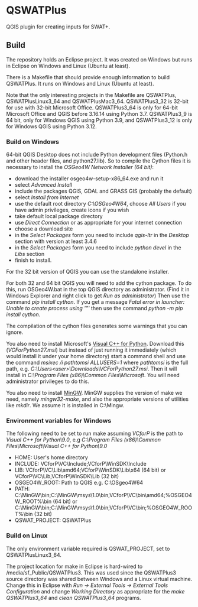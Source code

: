 # QSWATPlus

QGIS plugin for creating inputs for SWAT+.

## Build
The repository holds an Eclipse project.  It was created on Windows but runs in Eclipse on Windows and Linux (Ubuntu at least).

There is a Makefile that should provide enough information to build QSWATPlus.  It runs on Windows and Linux (Ubuntu at least).  

Note that the only interesting projects in the Makefile are QSWATPlus, QSWATPlusLinux3_64 and QSWATPlusMac3_64.
QSWATPlus3_32 is 32-bit for use with 32-bit Microsoft Office.  QSWATPlus3_64 is only for 64-bit Microsoft Office and QGIS before 3.16.14 using Python 3.7.  QSWATPlus3_9 is 64 bit, only for Windows QGIS using Python 3.9, and QSWATPlus3_12 is only for Windows QGIS using Python 3.12.

### Build on Windows
64-bit QGIS Desktop does not include Python development files (Python.h and other header files, and python27.lib).  So to compile the Cython files it is necessary to install the _OSGeo4W Network Installer (64 bit)_:

- download the installer osgeo4w-setup-x86\_64.exe and run it
- select _Advanced Install_
- include the packages QGIS, GDAL and GRASS GIS (probably the default)
- select _Install from Internet_
- use the default root directory  _C:\OSGeo4W64_, choose _All Users_  if you have admin privileges, create icons if you wish
- take default local package directory
- use _Direct Connection_ or as appropriate for your internet connection
- choose a download site
- in the *Select Packages* form you need to include _qgis-ltr_ in the *Desktop* section with version at least 3.4.6
- in the *Select Packages* form you need to include _python devel_ in the _Libs_ section
- finish to install.

For the 32 bit version of QGIS you can use the standalone installer.

For both 32 and 64 bit QGIS you will need to add the cython package.  To do this, run OSGeo4W.bat in the top QGIS directory as administrator.  (Find it in Windows Explorer and right click to get _Run as administrator_)  Then use the command _pip install cython_.  If you get a message _Fatal error in launcher: Unable to create process using '"'_ then use the command _python -m pip install cython_.

The compilation of the cython files generates some warnings that you can ignore.

You also need to install Microsoft's [Visual C++ for Python](https://www.microsoft.com/en-gb/download/details.aspx?id=44266).  Download this (_VCForPython27.msi_) but instead of just running it immediately (which would install it under your home directory) start a command shell and use the command _msixec /i pathtomsi ALLUSERS=1_
where _pathtomsi_ is the full path, e.g. _C:\Users\<user>\Downloads\VCForPython27.msi_.  Then it will install in _C:\Program Files (x86)\Common Files\Microsoft_.  You will need administrator privileges to do this.

You also need to install [MinGW](http://www.mingw.org/).  MinGW supplies the version of make we need, namely _mingw32-make_, and also the appropriate versions of utilities like _mkdir_.  We assume it is installed in C:\Mingw.

### Environment variables for Windows
The following need to be set to run make assuming  _VCforP_  is the path to _Visual C++ for Python\9.0_, e.g  _C:\Program Files (x86)\Common Files\Microsoft\Visual C++ for Python\9.0_ 

- HOME: User's home directory
- INCLUDE: VCforP\VC\Include;VCforP\WinSDK\Include
- LIB: VCforP\VC\Lib\amd64;VCforP\WinSDK\Lib\x64 (64 bit) or VCforP\VC\Lib;VCforP\WinSDK\Lib (32 bit)
- OSGEO4W_ROOT: Path to QGIS e.g. C:\OSgeo4W64
- PATH: C:\MinGW\bin;C:\MinGW\msys\1.0\bin;VCforP\VC\bin\amd64;%OSGEO4W\_ROOT%\bin (64 bit) or C:\MinGW\bin;C:\MinGW\msys\1.0\bin;VCforP\VC\bin;%OSGEO4W\_ROOT%\bin (32 bit)
- QSWAT\_PROJECT: 	QSWATPlus

### Build on Linux
The only environment variable required is QSWAT\_PROJECT, set to QSWATPlusLinux3\_64.

The project location for make in Eclipse is hard-wired to /media/sf\_Public/QSWATPlus3.  This was used since the QSWATPlus3 source directory was shared between Windows and a Linux virtual machine.  Change this in Eclipse with  _Run -> External Tools -> External Tools Configuration_  and change  _Working Directory_  as appropriate for the  _make QSWATPlus3\_64_  and  _clean QSWATPlus3\_64_  programs.

